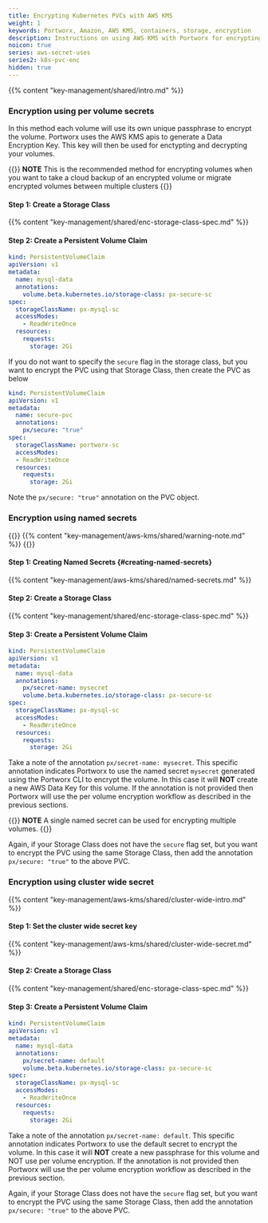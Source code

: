 ```yaml
---
title: Encrypting Kubernetes PVCs with AWS KMS
weight: 1
keywords: Portworx, Amazon, AWS KMS, containers, storage, encryption
description: Instructions on using AWS KMS with Portworx for encrypting PVCs
noicon: true
series: aws-secret-uses
series2: k8s-pvc-enc
hidden: true
---
```


{{% content "key-management/shared/intro.md" %}}

### Encryption using per volume secrets

In this method each volume will use its own unique passphrase to encrypt the volume. Portworx uses the AWS KMS apis to generate a Data Encryption Key. This key will then be used for enctypting and decrypting your volumes.


{{<info>}}
**NOTE** This is the recommended method for encrypting volumes when you want to take a cloud backup of an encrypted volume or migrate encrypted volumes between multiple clusters
{{</info>}}

#### Step 1: Create a Storage Class

{{% content "key-management/shared/enc-storage-class-spec.md" %}}

#### Step 2: Create a Persistent Volume Claim

```yaml
kind: PersistentVolumeClaim
apiVersion: v1
metadata:
  name: mysql-data
  annotations:
    volume.beta.kubernetes.io/storage-class: px-secure-sc
spec:
  storageClassName: px-mysql-sc
  accessModes:
    - ReadWriteOnce
  resources:
    requests:
      storage: 2Gi

```

If you do not want to specify the `secure` flag in the storage class, but you want to encrypt the PVC using that Storage Class, then create the PVC as below

```yaml
kind: PersistentVolumeClaim
apiVersion: v1
metadata:
  name: secure-pvc
  annotations:
    px/secure: "true"
spec:
  storageClassName: portworx-sc
  accessModes:
  - ReadWriteOnce
  resources:
    requests:
      storage: 2Gi
```
Note the `px/secure: "true"` annotation on the PVC object.

### Encryption using named secrets

{{<info>}}
{{% content "key-management/aws-kms/shared/warning-note.md" %}}
{{</info>}}

#### Step 1: Creating Named Secrets {#creating-named-secrets}

{{% content "key-management/aws-kms/shared/named-secrets.md" %}}

#### Step 2: Create a Storage Class

{{% content "key-management/shared/enc-storage-class-spec.md" %}}

#### Step 3: Create a Persistent Volume Claim

```yaml
kind: PersistentVolumeClaim
apiVersion: v1
metadata:
  name: mysql-data
  annotations:
    px/secret-name: mysecret
    volume.beta.kubernetes.io/storage-class: px-secure-sc
spec:
  storageClassName: px-mysql-sc
  accessModes:
    - ReadWriteOnce
  resources:
    requests:
      storage: 2Gi

```

Take a note of the annotation `px/secret-name: mysecret`. This specific annotation indicates Portworx to use the named secret `mysecret` generated using the Portworx CLI to encrypt the volume. In this case it will **NOT**  create a new AWS Data Key for this volume. If the annotation is not provided then Portworx will use the per volume encryption workflow as described in the previous sections.

{{<info>}}
**NOTE** A single named secret can be used for encrypting multiple volumes.
{{</info>}}

Again, if your Storage Class does not have the `secure` flag set, but you want to encrypt the PVC using the same Storage Class, then add the annotation `px/secure: "true"` to the above PVC.

### Encryption using cluster wide secret

{{% content "key-management/aws-kms/shared/cluster-wide-intro.md" %}}

#### Step 1: Set the cluster wide secret key

{{% content "key-management/aws-kms/shared/cluster-wide-secret.md" %}}

#### Step 2: Create a Storage Class

{{% content "key-management/shared/enc-storage-class-spec.md" %}}

#### Step 3: Create a Persistent Volume Claim

```yaml
kind: PersistentVolumeClaim
apiVersion: v1
metadata:
  name: mysql-data
  annotations:
    px/secret-name: default
    volume.beta.kubernetes.io/storage-class: px-secure-sc
spec:
  storageClassName: px-mysql-sc
  accessModes:
    - ReadWriteOnce
  resources:
    requests:
      storage: 2Gi

```

Take a note of the annotation `px/secret-name: default`. This specific annotation indicates Portworx to use the default secret to encrypt the volume. In this case it will **NOT**  create a new passphrase for this volume and NOT use per volume encryption. If the annotation is not provided then Portworx will use the per volume encryption workflow as described in the previous section.

Again, if your Storage Class does not have the `secure` flag set, but you want to encrypt the PVC using the same Storage Class, then add the annotation `px/secure: "true"` to the above PVC.
